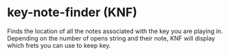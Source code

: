 # key-note-finder (KNF)
Finds the location of all the notes associated with the key you are playing in. Depending on the number of opens string and their note, KNF will display which frets you can use to keep key. 

